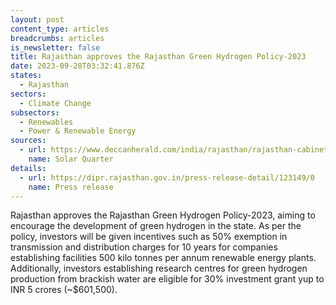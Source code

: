 ```yaml
---
layout: post
content_type: articles
breadcrumbs: articles
is_newsletter: false
title: Rajasthan approves the Rajasthan Green Hydrogen Policy-2023
date: 2023-09-28T03:32:41.876Z
states:
  - Rajasthan
sectors:
  - Climate Change
subsectors:
  - Renewables
  - Power & Renewable Energy
sources:
  - url: https://www.deccanherald.com/india/rajasthan/rajasthan-cabinet-approves-new-rates-for-land-allotment-to-social-institutions-rule-changes-in-govt-jobs-2694955
    name: Solar Quarter
details:
  - url: https://dipr.rajasthan.gov.in/press-release-detail/123149/0
    name: Press release
---
```

Rajasthan approves the Rajasthan Green Hydrogen Policy-2023, aiming to encourage the development of green hydrogen in the state. As per the policy, investors will be given incentives such as 50% exemption in transmission and distribution charges for 10 years for companies establishing facilities 500 kilo tonnes per annum renewable energy plants. Additionally, investors establishing research centres for green hydrogen production from brackish water are eligible for 30% investment grant yup to INR 5 crores (~$601,500).

